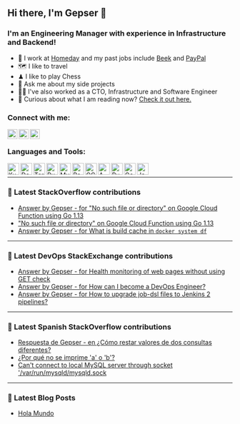 ## Hi there, I'm Gepser 👋

### I'm an Engineering Manager with experience in Infrastructure and Backend!
- 🦾 I work at [Homeday][homeday] and my past jobs include [Beek][beek] and [PayPal][paypal]
- 🗺 I like to travel
- ♟ I like to play Chess
- 👀 Ask me about my side projects
- 🙌🏼 I've also worked as a CTO, Infrastructure and Software Engineer
- 🏯 Curious about what I am reading now? [Check it out here.][goodreads]

### Connect with me:

[<img align="left" alt="Email | Email" width="22px" src="https://cdn.jsdelivr.net/npm/simple-icons@v3/icons/gmail.svg" />][email]
[<img align="left" alt="LinkedIn | LinkedIn" width="22px" src="https://cdn.jsdelivr.net/npm/simple-icons@v3/icons/linkedin.svg" />][linkedin]
[<img align="left" alt="Twitter | Twitter" width="22px" src="https://cdn.jsdelivr.net/npm/simple-icons@v3/icons/twitter.svg" />][twitter]

[email]: mailto:github@gepser.com
[linkedin]: https://linkedin.com/in/gepser
[twitter]: https://twitter.com/gepser
[beek]: https://www.beek.io
[paypal]: https://www.paypal.com
[homeday]: https://www.homeday.de
[goodreads]: https://www.goodreads.com/user/show/54539923-gepser-hoil

<br />

### Languages and Tools:

[<img align="left" alt="Kubernetes" width="26px" src="https://simpleicons.org/icons/kubernetes.svg" />][twitter]
[<img align="left" alt="Docker" width="26px" src="https://simpleicons.org/icons/docker.svg" />][twitter]
[<img align="left" alt="Terraform" width="26px" src="https://simpleicons.org/icons/terraform.svg" />][twitter]
[<img align="left" alt="Puppet" width="26px" src="https://simpleicons.org/icons/puppet.svg" />][twitter]
[<img align="left" alt="MySQL" width="26px" src="https://simpleicons.org/icons/mysql.svg" />][twitter]
[<img align="left" alt="PostgreSQL" width="26px" src="https://simpleicons.org/icons/postgresql.svg" />][twitter]
[<img align="left" alt="GCP" width="26px" src="https://simpleicons.org/icons/googlecloud.svg" />][twitter]
[<img align="left" alt="AWS" width="26px" src="https://simpleicons.org/icons/amazonaws.svg" />][twitter]
[<img align="left" alt="Ruby" width="26px" src="https://simpleicons.org/icons/ruby.svg" />][twitter]
[<img align="left" alt="Go" width="26px" src="https://simpleicons.org/icons/go.svg" />][twitter]
[<img align="left" alt="JavaScript" width="26px" src="https://simpleicons.org/icons/javascript.svg" />][twitter]


<br />

---

### 🥞 Latest StackOverflow contributions

<!-- STACKOVERFLOW:START -->
- [Answer by Gepser - for &quot;No such file or directory&quot; on Google Cloud Function using Go 1.13](https://stackoverflow.com/questions/63385920/no-such-file-or-directory-on-google-cloud-function-using-go-1-13/63388292#63388292)
- [&quot;No such file or directory&quot; on Google Cloud Function using Go 1.13](https://stackoverflow.com/questions/63385920/no-such-file-or-directory-on-google-cloud-function-using-go-1-13)
- [Answer by Gepser - for What is build cache in `docker system df`](https://stackoverflow.com/questions/55030095/what-is-build-cache-in-docker-system-df/55033482#55033482)
<!-- STACKOVERFLOW:END -->

---

### 🥞 Latest DevOps StackExchange contributions

<!-- DEVOPS:START -->
- [Answer by Gepser - for Health monitoring of web pages without using GET check](https://devops.stackexchange.com/questions/4263/health-monitoring-of-web-pages-without-using-get-check/4266#4266)
- [Answer by Gepser - for How can I become a DevOps Engineer?](https://devops.stackexchange.com/questions/3884/how-can-i-become-a-devops-engineer/3885#3885)
- [Answer by Gepser - for How to upgrade job-dsl files to Jenkins 2 pipelines?](https://devops.stackexchange.com/questions/104/how-to-upgrade-job-dsl-files-to-jenkins-2-pipelines/107#107)
<!-- DEVOPS:END -->

---

### 🥞 Latest Spanish StackOverflow contributions
<!-- SPANISH-STACKOVERFLOW:START -->
- [Respuesta de Gepser - en ¿Cómo restar valores de dos consultas diferentes?](https://es.stackoverflow.com/questions/258763/c%c3%b3mo-restar-valores-de-dos-consultas-diferentes/258768#258768)
- [¿Por qué no se imprime &#39;a&#39; o &#39;b&#39;?](https://es.stackoverflow.com/questions/68805/por-qu%c3%a9-no-se-imprime-a-o-b)
- [Can&#39;t connect to local MySQL server through socket &#39;/var/run/mysqld/mysqld.sock](https://es.stackoverflow.com/questions/53554/cant-connect-to-local-mysql-server-through-socket-var-run-mysqld-mysqld-sock)
<!-- SPANISH-STACKOVERFLOW:END -->

---

### 🥞 Latest Blog Posts
<!-- BLOG-POSTS:START -->
- [Hola Mundo](https://www.gepser.com/hola-mundo/)
<!-- BLOG-POSTS:END -->
